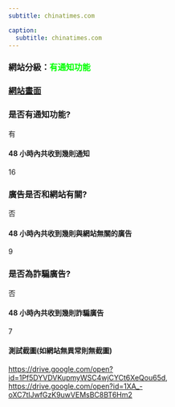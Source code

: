 ```yaml
---
subtitle: chinatimes.com

caption:
  subtitle: chinatimes.com
---
```


<h3>網站分級：<font color="#00FF00">有通知功能</font></h3>

### [網站畫面](chinatimes.com)
### 是否有通知功能?
有

#### 48 小時內共收到幾則通知
16

### 廣告是否和網站有關?
否

#### 48 小時內共收到幾則與網站無關的廣告
9

### 是否為詐騙廣告?
否

#### 48 小時內共收到幾則詐騙廣告
7

#### 測試截圖(如網站無異常則無截圖)
https://drive.google.com/open?id=1Pf5DYVDVKupmyWSC4wjCYCt6XeQou65d, https://drive.google.com/open?id=1XA_-oXC7tlJwfGzK9uwVEMsBC8BT6Hm2

